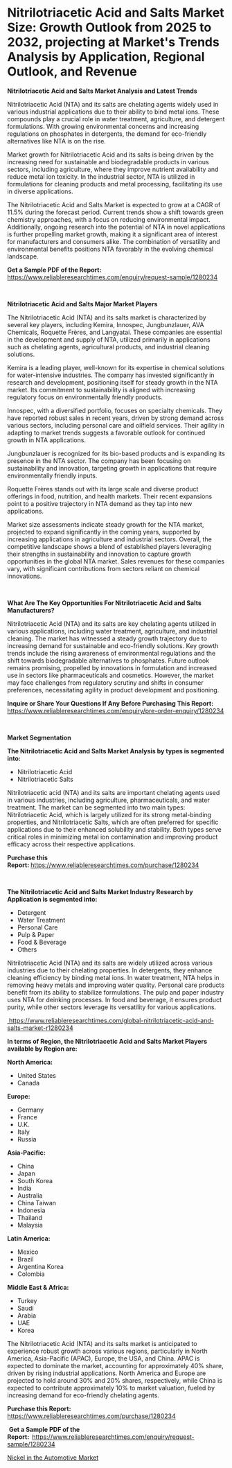 <p><h1>Nitrilotriacetic Acid and Salts Market Size: Growth Outlook from 2025 to 2032, projecting at Market's Trends Analysis by Application, Regional Outlook, and Revenue</h1></p><p><strong>Nitrilotriacetic Acid and Salts Market Analysis and Latest Trends</strong></p>
<p><p>Nitrilotriacetic Acid (NTA) and its salts are chelating agents widely used in various industrial applications due to their ability to bind metal ions. These compounds play a crucial role in water treatment, agriculture, and detergent formulations. With growing environmental concerns and increasing regulations on phosphates in detergents, the demand for eco-friendly alternatives like NTA is on the rise.</p><p>Market growth for Nitrilotriacetic Acid and its salts is being driven by the increasing need for sustainable and biodegradable products in various sectors, including agriculture, where they improve nutrient availability and reduce metal ion toxicity. In the industrial sector, NTA is utilized in formulations for cleaning products and metal processing, facilitating its use in diverse applications.</p><p>The Nitrilotriacetic Acid and Salts Market is expected to grow at a CAGR of 11.5% during the forecast period. Current trends show a shift towards green chemistry approaches, with a focus on reducing environmental impact. Additionally, ongoing research into the potential of NTA in novel applications is further propelling market growth, making it a significant area of interest for manufacturers and consumers alike. The combination of versatility and environmental benefits positions NTA favorably in the evolving chemical landscape.</p></p>
<p><strong>Get a Sample PDF of the Report:&nbsp;</strong> <a href="https://www.reliableresearchtimes.com/enquiry/request-sample/1280234?utm_campaign=3038&utm_medium=2&utm_source=Github&utm_content=ia&utm_term=24032025&utm_id=nitrilotriacetic-acid-and-salts">https://www.reliableresearchtimes.com/enquiry/request-sample/1280234</a></p>
<p>&nbsp;</p>
<p><strong>Nitrilotriacetic Acid and Salts Major Market Players</strong></p>
<p><p>The Nitrilotriacetic Acid (NTA) and its salts market is characterized by several key players, including Kemira, Innospec, Jungbunzlauer, AVA Chemicals, Roquette Frères, and Langyatai. These companies are essential in the development and supply of NTA, utilized primarily in applications such as chelating agents, agricultural products, and industrial cleaning solutions.</p><p>Kemira is a leading player, well-known for its expertise in chemical solutions for water-intensive industries. The company has invested significantly in research and development, positioning itself for steady growth in the NTA market. Its commitment to sustainability is aligned with increasing regulatory focus on environmentally friendly products.</p><p>Innospec, with a diversified portfolio, focuses on specialty chemicals. They have reported robust sales in recent years, driven by strong demand across various sectors, including personal care and oilfield services. Their agility in adapting to market trends suggests a favorable outlook for continued growth in NTA applications.</p><p>Jungbunzlauer is recognized for its bio-based products and is expanding its presence in the NTA sector. The company has been focusing on sustainability and innovation, targeting growth in applications that require environmentally friendly inputs.</p><p>Roquette Frères stands out with its large scale and diverse product offerings in food, nutrition, and health markets. Their recent expansions point to a positive trajectory in NTA demand as they tap into new applications.</p><p>Market size assessments indicate steady growth for the NTA market, projected to expand significantly in the coming years, supported by increasing applications in agriculture and industrial sectors. Overall, the competitive landscape shows a blend of established players leveraging their strengths in sustainability and innovation to capture growth opportunities in the global NTA market. Sales revenues for these companies vary, with significant contributions from sectors reliant on chemical innovations.</p></p>
<p>&nbsp;</p>
<p><strong>What Are The Key Opportunities For Nitrilotriacetic Acid and Salts Manufacturers?</strong></p>
<p><p>Nitrilotriacetic Acid (NTA) and its salts are key chelating agents utilized in various applications, including water treatment, agriculture, and industrial cleaning. The market has witnessed a steady growth trajectory due to increasing demand for sustainable and eco-friendly solutions. Key growth trends include the rising awareness of environmental regulations and the shift towards biodegradable alternatives to phosphates. Future outlook remains promising, propelled by innovations in formulation and increased use in sectors like pharmaceuticals and cosmetics. However, the market may face challenges from regulatory scrutiny and shifts in consumer preferences, necessitating agility in product development and positioning.</p></p>
<p><strong>Inquire or Share Your Questions If Any Before Purchasing This Report:</strong> <a href="https://www.reliableresearchtimes.com/enquiry/pre-order-enquiry/1280234?utm_campaign=3038&utm_medium=2&utm_source=Github&utm_content=ia&utm_term=24032025&utm_id=nitrilotriacetic-acid-and-salts">https://www.reliableresearchtimes.com/enquiry/pre-order-enquiry/1280234</a></p>
<p>&nbsp;</p>
<p><strong>Market Segmentation</strong></p>
<p><strong>The Nitrilotriacetic Acid and Salts Market Analysis by types is segmented into:</strong></p>
<p><ul><li>Nitrilotriacetic Acid</li><li>Nitrilotriacetic Salts</li></ul></p>
<p><p>Nitrilotriacetic acid (NTA) and its salts are important chelating agents used in various industries, including agriculture, pharmaceuticals, and water treatment. The market can be segmented into two main types: Nitrilotriacetic Acid, which is largely utilized for its strong metal-binding properties, and Nitrilotriacetic Salts, which are often preferred for specific applications due to their enhanced solubility and stability. Both types serve critical roles in minimizing metal ion contamination and improving product efficacy across their respective applications.</p></p>
<p><strong>Purchase this Report:&nbsp;</strong><a href="https://www.reliableresearchtimes.com/purchase/1280234?utm_campaign=3038&utm_medium=2&utm_source=Github&utm_content=ia&utm_term=24032025&utm_id=nitrilotriacetic-acid-and-salts">https://www.reliableresearchtimes.com/purchase/1280234</a></p>
<p>&nbsp;</p>
<p><strong>The Nitrilotriacetic Acid and Salts Market Industry Research by Application is segmented into:</strong></p>
<p><ul><li>Detergent</li><li>Water Treatment</li><li>Personal Care</li><li>Pulp & Paper</li><li>Food & Beverage</li><li>Others</li></ul></p>
<p><p>Nitrilotriacetic Acid (NTA) and its salts are widely utilized across various industries due to their chelating properties. In detergents, they enhance cleaning efficiency by binding metal ions. In water treatment, NTA helps in removing heavy metals and improving water quality. Personal care products benefit from its ability to stabilize formulations. The pulp and paper industry uses NTA for deinking processes. In food and beverage, it ensures product purity, while other sectors leverage its versatility for various applications.</p></p>
<p><a href="https://www.reliableresearchtimes.com/global-nitrilotriacetic-acid-and-salts-market-r1280234?utm_campaign=3038&utm_medium=2&utm_source=Github&utm_content=ia&utm_term=24032025&utm_id=nitrilotriacetic-acid-and-salts">&nbsp;https://www.reliableresearchtimes.com/global-nitrilotriacetic-acid-and-salts-market-r1280234</a></p>
<p><strong>In terms of Region, the Nitrilotriacetic Acid and Salts Market Players available by Region are:</strong></p>
<p>
    <p> <strong> North America: </strong>
        <ul>
            <li>United States</li>
            <li>Canada</li>
        </ul>
        </p> 
    <p> <strong> Europe: </strong>
        <ul>
            <li>Germany</li>
            <li>France</li>
            <li>U.K.</li>
            <li>Italy</li>
            <li>Russia</li>
        </ul>
        </p> 
    <p> <strong> Asia-Pacific: </strong>
        <ul>
            <li>China</li>
            <li>Japan</li>
            <li>South Korea</li>
            <li>India</li>
            <li>Australia</li>
            <li>China Taiwan</li>
            <li>Indonesia</li>
            <li>Thailand</li>
            <li>Malaysia</li>
        </ul>
        </p> 
    <p> <strong> Latin America: </strong>
        <ul>
            <li>Mexico</li>
            <li>Brazil</li>
            <li>Argentina Korea</li>
            <li>Colombia</li>
        </ul>
        </p> 
    <p> <strong> Middle East & Africa: </strong>
        <ul>
            <li>Turkey</li>
            <li>Saudi</li>
            <li>Arabia</li>
            <li>UAE</li>
            <li>Korea</li>
        </ul>
    </p>
    </p>
<p><p>The Nitrilotriacetic Acid (NTA) and its salts market is anticipated to experience robust growth across various regions, particularly in North America, Asia-Pacific (APAC), Europe, the USA, and China. APAC is expected to dominate the market, accounting for approximately 40% share, driven by rising industrial applications. North America and Europe are projected to hold around 30% and 20% shares, respectively, while China is expected to contribute approximately 10% to market valuation, fueled by increasing demand for eco-friendly chelating agents.</p></p>
<p><strong>Purchase this Report: </strong><a href="https://www.reliableresearchtimes.com/purchase/1280234?utm_campaign=3038&utm_medium=2&utm_source=Github&utm_content=ia&utm_term=24032025&utm_id=nitrilotriacetic-acid-and-salts">https://www.reliableresearchtimes.com/purchase/1280234</a></p>
<p>&nbsp;<strong>Get a Sample PDF of the Report:&nbsp;&nbsp;</strong><a href="https://www.reliableresearchtimes.com/enquiry/request-sample/1280234?utm_campaign=3038&utm_medium=2&utm_source=Github&utm_content=ia&utm_term=24032025&utm_id=nitrilotriacetic-acid-and-salts">https://www.reliableresearchtimes.com/enquiry/request-sample/1280234</a></p>
<p><strong></strong></p>
<p><p><a href="https://github.com/voigttyagi/Market-Research-Report-List-1/blob/main/nickel-in-the-automotive-market.md?utm_campaign=3038&utm_medium=2&utm_source=Github&utm_content=ia&utm_term=24032025&utm_id=nitrilotriacetic-acid-and-salts">Nickel in the Automotive Market</a></p></p>
